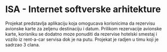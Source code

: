 # ISA - Internet softverske arhitekture

Projekat predstavlja aplikaciju koja omogucava korisnicima da rezervisu avionske karte za zeljenu
destinaciju i datum. Prilikom rezervacije avionske karte, korisniku se dodatno moze ponuditi da rezervise
hotelski smestaj i vozilo iz rent-a-car servisa dok je na putu.
Projekat je radjen u timu koji je sadrzao 3 clana.
